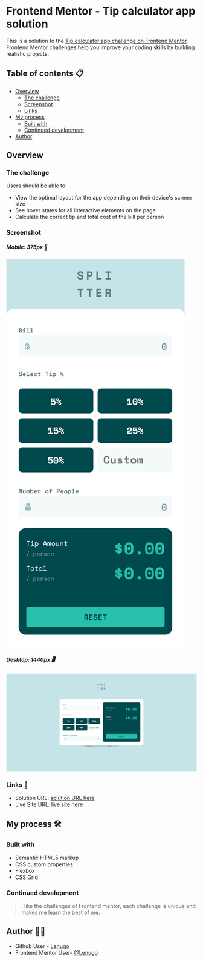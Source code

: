 # Frontend Mentor - Tip calculator app solution

This is a solution to the [Tip calculator app challenge on Frontend Mentor](https://www.frontendmentor.io/challenges/tip-calculator-app-ugJNGbJUX). Frontend Mentor challenges help you improve your coding skills by building realistic projects.

## Table of contents 📋

- [Overview](#overview)
  - [The challenge](#the-challenge)
  - [Screenshot](#screenshot)
  - [Links](#links)
- [My process](#my-process)
  - [Built with](#built-with)
  - [Continued development](#continued-development)
- [Author](#author)

## Overview

### The challenge

Users should be able to:

- View the optimal layout for the app depending on their device's screen size
- See hover states for all interactive elements on the page
- Calculate the correct tip and total cost of the bill per person

### Screenshot

##### Mobile: 375px 📱

![Mobile](./design/tip-calculator-mobile.png)

##### Desktop: 1440px 🖥️

![Desktop](./design/tip-calculator-desktop.png)

### Links 🔗

- Solution URL: [solution URL here](https://www.frontendmentor.io/solutions/responsive-tip-calculator-app-RjzmSiEmH)
- Live Site URL: [live site here](https://lenugo.github.io/tip-calculator-app/)

## My process 🛠️

### Built with

- Semantic HTML5 markup
- CSS custom properties
- Flexbox
- CSS Grid

### Continued development

> I like the challenges of Frontend mentor, each challenge is unique and makes me learn the best of me.

## Author 👨‍💻

- Github User - [Lenugo](https://www.github.com/lenugo)
- Frontend Mentor User- [@Lenugo](https://www.frontendmentor.io/profile/Lenugo)
